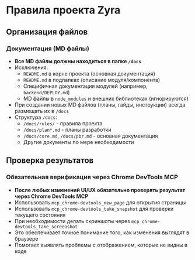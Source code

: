 # Правила проекта Zyra

## Организация файлов

### Документация (MD файлы)
- **Все MD файлы должны находиться в папке `/docs`**
- Исключения:
  - `README.md` в корне проекта (основная документация)
  - `README.md` в подпапках (описание модуля/компонента)
  - Специфичная документация модулей (например, `backend/DEPLOY.md`)
  - MD файлы в `node_modules` и внешних библиотеках (игнорируются)
- При создании новых MD файлов (планы, гайды, инструкции) всегда размещать их в `/docs`
- Структура `/docs`:
  - `/docs/rules/` - правила проекта
  - `/docs/plan*.md` - планы разработки
  - `/docs/core.md`, `/docs/pbr.md` - основная документация
  - Другие документы по мере необходимости

## Проверка результатов

### Обязательная верификация через Chrome DevTools MCP
- **После любых изменений UI/UX обязательно проверять результат через Chrome DevTools MCP**
- Использовать `mcp_chrome-devtools_new_page` для открытия страницы
- Использовать `mcp_chrome-devtools_take_snapshot` для проверки текущего состояния
- При необходимости делать скриншоты через `mcp_chrome-devtools_take_screenshot`
- Это обеспечивает точное понимание того, как изменения выглядят в браузере
- Помогает выявлять проблемы с отображением, которые не видны в коде

